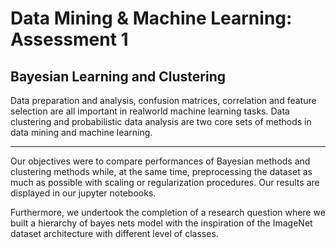 # Data Mining & Machine Learning: Assessment 1

## Bayesian Learning and Clustering

Data preparation and analysis, confusion matrices, correlation and feature selection are all important in realworld machine learning tasks. Data clustering and probabilistic data analysis are two core sets of methods in
data mining and machine learning.

---

  Our objectives were to compare performances of Bayesian methods and clustering methods while, at the same time, preprocessing the dataset as much as possible with scaling or regularization procedures.
  Our results are displayed in our jupyter notebooks. 
  
  Furthermore, we undertook the completion of a research question where we built a hierarchy of bayes nets model with the inspiration of the ImageNet dataset architecture with different level of classes.
